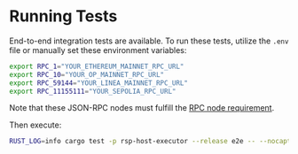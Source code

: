 # Running Tests

End-to-end integration tests are available. To run these tests, utilize the `.env` file or manually set these environment variables:

```bash
export RPC_1="YOUR_ETHEREUM_MAINNET_RPC_URL"
export RPC_10="YOUR_OP_MAINNET_RPC_URL"
export RPC_59144="YOUR_LINEA_MAINNET_RPC_URL"
export RPC_11155111="YOUR_SEPOLIA_RPC_URL"
```

Note that these JSON-RPC nodes must fulfill the [RPC node requirement](../RPC-configuration#rpc-node-requirements).

Then execute:

```bash
RUST_LOG=info cargo test -p rsp-host-executor --release e2e -- --nocapture
```

